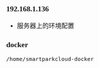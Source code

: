 <span  style="font-family: Simsun,serif; font-size: 17px; ">

### 192.168.1.136

- 服务器上的环境配置

### docker

~~~
/home/smartparkcloud-docker
~~~

</span>